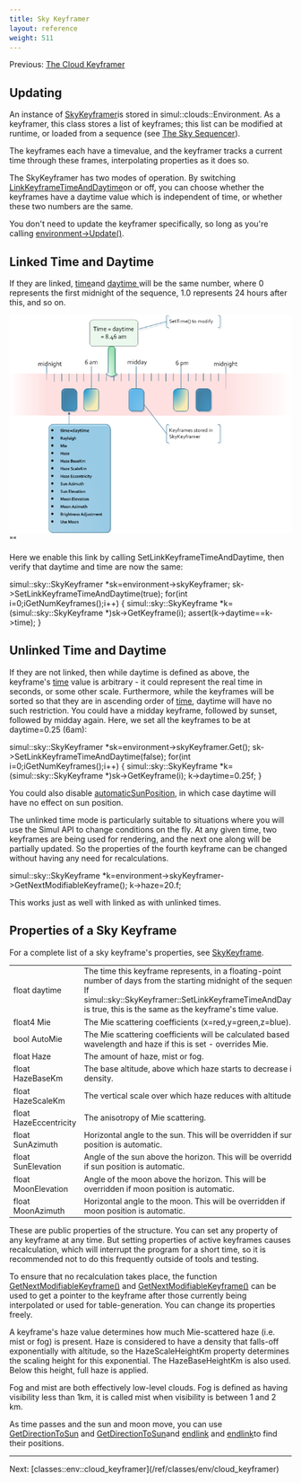 ```yaml
---
title: Sky Keyframer
layout: reference
weight: 511
---
```





Previous: <a href=".">The Cloud Keyframer</a>

Updating
--------
An instance of <a href="../../ref/simul/sky/skykeyframer">SkyKeyframer</a>is stored in simul::clouds::Environment. As a keyframer, this class
stores a list of keyframes; this list can be modified at runtime, or loaded from a sequence (see <a href="../../sequencer">The Sky Sequencer</a>).

The keyframes each have a timevalue, and the keyframer tracks a current time through these frames, interpolating properties as it does so.

The SkyKeyframer has two modes of operation. By switching <a href="../../ref/simul/sky/skykeyframer/setlinkkeyframetimeanddaytime">LinkKeyframeTimeAndDaytime</a>on or off,
you can choose whether the keyframes have a daytime value which is independent of time, or whether these two numbers are the same.

You don't need to update the keyframer specifically, so long as you're calling <a href="../../ref/simul/clouds/environment/update">environment->Update()</a>.

Linked Time and Daytime
-----------------------

If they are linked, <a href="../../ref/simul/sky/basekeyframe/time">time</a>and <a href="../../ref/simul/sky/skykeyframe/daytime">daytime </a>
will be the same number, where 0 represents the first midnight of the sequence, 1.0 represents 24 hours after this, and so on.

![](/Images/SkyKeyframerLinked.png)
""

Here we enable this link by calling SetLinkKeyframeTimeAndDaytime, then verify that daytime and time are now the same:

simul::sky::SkyKeyframer *sk=environment->skyKeyframer;
sk->SetLinkKeyframeTimeAndDaytime(true);
for(int i=0;i<sk->GetNumKeyframes();i++)
{
simul::sky::SkyKeyframe *k=(simul::sky::SkyKeyframe *)sk->GetKeyframe(i);
assert(k->daytime==k->time);
}


Unlinked Time and Daytime
-------------------------

If they are not linked, then while daytime is defined as above, the keyframe's <a href="../../ref/simul/sky/basekeyframe/time">time</a>
value is arbitrary - it could represent the real time in seconds, or some other scale. Furthermore, while the keyframes
will be sorted so that they are in ascending order of <a href="../../ref/simul/sky/basekeyframe/time">time</a>,
daytime will have no such restriction. You could have a midday keyframe, followed by sunset, followed by midday again.
Here, we set all the keyframes to be at daytime=0.25 (6am):

simul::sky::SkyKeyframer *sk=environment->skyKeyframer.Get();
sk->SetLinkKeyframeTimeAndDaytime(false);
for(int i=0;i<sk->GetNumKeyframes();i++)
{
simul::sky::SkyKeyframe *k=(simul::sky::SkyKeyframe *)sk->GetKeyframe(i);
k->daytime=0.25f;
}

You could also disable <a href="../../ref/simul/sky/skykeyframe/automaticsunposition">automaticSunPosition</a>, in which case daytime will have no effect
on sun position.

The unlinked time mode is particularly suitable to situations where you will use the Simul API to change conditions on the fly.
At any given time, two keyframes are being used for rendering, and the next one along will be partially updated. So the properties
of the fourth keyframe can be changed without having any need for recalculations.

simul::sky::SkyKeyframe *k=environment->skyKeyframer->GetNextModifiableKeyframe();
k->haze=20.f;

This works just as well with linked as with unlinked times.


Properties of a Sky Keyframe
-------------------------

For a complete list of a sky keyframe's properties, see <a href="../../ref/simul/sky/skykeyframe">SkyKeyframe</a>.

<table>
<tr><td>float daytime</td><td>The time this keyframe represents, in a floating-point number of days from the starting midnight of the sequence. If simul::sky::SkyKeyframer::SetLinkKeyframeTimeAndDaytime is true, this is the same as the keyframe's time value.</td>
</tr>
<tr><td>float4 Mie</td><td>The Mie scattering coefficients (x=red,y=green,z=blue).</td></tr>
<tr><td>bool AutoMie</td><td>The Mie scattering coefficients will be calculated based on wavelength and haze if this is set - overrides Mie.</td></tr>
<tr><td>float Haze</td><td>The amount of haze, mist or fog.</td></tr>
<tr><td>float HazeBaseKm</td><td>The base altitude, above which haze starts to decrease in density.</td></tr>
<tr><td>float HazeScaleKm</td><td>The vertical scale over which haze reduces with altitude.</td></tr>
<tr><td>float HazeEccentricity</td><td>The anisotropy of Mie scattering.</td></tr>
<tr><td>float SunAzimuth</td><td>Horizontal angle to the sun. This will be overridden if sun position is automatic.</td></tr>
<tr><td>float SunElevation</td><td>Angle of the sun above the horizon. This will be overridden if sun position is automatic.</td></tr>
<tr><td>float MoonElevation</td><td>Angle of the moon above the horizon. This will be overridden if moon position is automatic.</td></tr>
<tr><td>float MoonAzimuth</td><td>Horizontal angle to the moon. This will be overridden if moon position is automatic.</td></tr>
</table>

These are public properties of the structure. You can set any property of any keyframe at any time.
But setting properties of active keyframes causes recalculation, which will interrupt the program for a short time,
so it is recommended not to do this frequently outside of tools and testing.

To ensure that no recalculation takes place, the function <a href="../../ref/simul/sky/skykeyframer/getnextmodifiablekeyframe">GetNextModifiableKeyframe()</a> and <a href="../../ref/simul/sky/skykeyframer/getnextmodifiablekeyframe">GetNextModifiableKeyframe()</a>
can be used to get a pointer to the keyframe after those currently being interpolated or used for table-generation.
You can change its properties freely.

A keyframe's haze value determines how much Mie-scattered haze (i.e. mist or fog) is present. Haze is considered to have a density that falls-off
exponentially with altitude, so the HazeScaleHeightKm property determines the scaling height for this exponential. The
HazeBaseHeightKm is also used. Below this height, full haze is applied.

Fog and mist are both effectively low-level clouds. Fog is defined as having visibility less than 1km, it is called mist when visibility
is between 1 and 2 km.

As time passes and the sun and moon move, you can use <a href="../../ref/simul/sky/baseskyinterface/getdirectiontosun">GetDirectionToSun</a> and <a href="../../ref/simul/sky/baseskyinterface/getdirectiontosun">GetDirectionToSun</a>and <a href="../../ref/simul/sky/baseskyinterface/getdirectiontomoon">endlink</a> and <a href="../../ref/simul/sky/baseskyinterface/getdirectiontomoon">endlink</a>to find their positions.

<hr size="1">
Next: [classes::env::cloud_keyframer](/ref/classes/env/cloud_keyframer)

